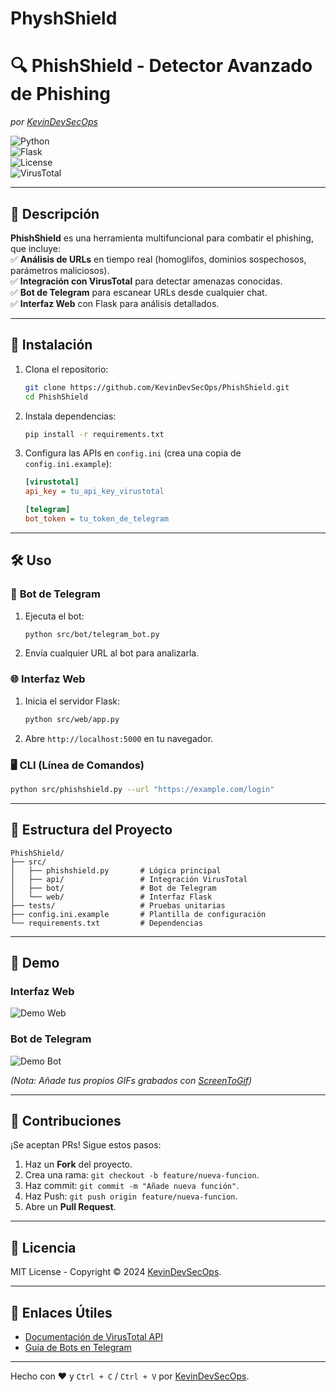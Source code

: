 # PhyshShield
# 🔍 **PhishShield** - Detector Avanzado de Phishing  
*por [KevinDevSecOps](https://github.com/KevinDevSecOps)*  

![Python](https://img.shields.io/badge/Python-3.8%2B-blue)  
![Flask](https://img.shields.io/badge/Flask-2.0-green)  
![License](https://img.shields.io/badge/License-MIT-red)  
![VirusTotal](https://img.shields.io/badge/Integración-VirusTotal-yellow)  

---

## 📌 **Descripción**  
**PhishShield** es una herramienta multifuncional para combatir el phishing, que incluye:  
✅ **Análisis de URLs** en tiempo real (homoglifos, dominios sospechosos, parámetros maliciosos).  
✅ **Integración con VirusTotal** para detectar amenazas conocidas.  
✅ **Bot de Telegram** para escanear URLs desde cualquier chat.  
✅ **Interfaz Web** con Flask para análisis detallados.  

---

## 🚀 **Instalación**  
1. Clona el repositorio:  
   ```bash
   git clone https://github.com/KevinDevSecOps/PhishShield.git
   cd PhishShield
   ```  
2. Instala dependencias:  
   ```bash
   pip install -r requirements.txt
   ```  
3. Configura las APIs en `config.ini` (crea una copia de `config.ini.example`):  
   ```ini
   [virustotal]
   api_key = tu_api_key_virustotal

   [telegram]
   bot_token = tu_token_de_telegram
   ```  

---

## 🛠 **Uso**  

### 🤖 **Bot de Telegram**  
1. Ejecuta el bot:  
   ```bash
   python src/bot/telegram_bot.py
   ```  
2. Envía cualquier URL al bot para analizarla.  

### 🌐 **Interfaz Web**  
1. Inicia el servidor Flask:  
   ```bash
   python src/web/app.py
   ```  
2. Abre `http://localhost:5000` en tu navegador.  

### 🖥 **CLI (Línea de Comandos)**  
```bash
python src/phishshield.py --url "https://example.com/login"
```  

---

## 📂 **Estructura del Proyecto**  
```
PhishShield/
├── src/
│   ├── phishshield.py       # Lógica principal
│   ├── api/                 # Integración VirusTotal
│   ├── bot/                 # Bot de Telegram
│   └── web/                 # Interfaz Flask
├── tests/                   # Pruebas unitarias
├── config.ini.example       # Plantilla de configuración
└── requirements.txt         # Dependencias
```

---

## 📸 **Demo**  
### Interfaz Web  
![Demo Web](assets/web_demo.gif)  

### Bot de Telegram  
![Demo Bot](assets/bot_demo.gif)  

*(Nota: Añade tus propios GIFs grabados con [ScreenToGif](https://www.screentogif.com/))*  

---

## 🤝 **Contribuciones**  
¡Se aceptan PRs! Sigue estos pasos:  
1. Haz un **Fork** del proyecto.  
2. Crea una rama: `git checkout -b feature/nueva-funcion`.  
3. Haz commit: `git commit -m "Añade nueva función"`.  
4. Haz Push: `git push origin feature/nueva-funcion`.  
5. Abre un **Pull Request**.  

---

## 📜 **Licencia**  
MIT License - Copyright © 2024 [KevinDevSecOps](https://github.com/KevinDevSecOps).  

---

## 🔗 **Enlaces Útiles**  
- [Documentación de VirusTotal API](https://developers.virustotal.com/reference)  
- [Guía de Bots en Telegram](https://core.telegram.org/bots)  

---

Hecho con ❤️ y `Ctrl + C` / `Ctrl + V` por [KevinDevSecOps](https://github.com/KevinDevSecOps).  
```
